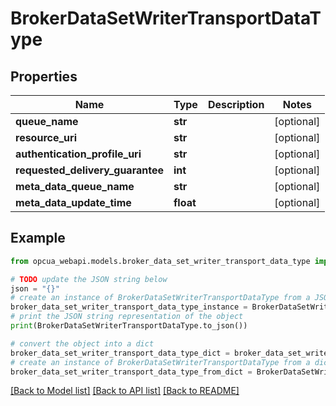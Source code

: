 # BrokerDataSetWriterTransportDataType


## Properties

Name | Type | Description | Notes
------------ | ------------- | ------------- | -------------
**queue_name** | **str** |  | [optional] 
**resource_uri** | **str** |  | [optional] 
**authentication_profile_uri** | **str** |  | [optional] 
**requested_delivery_guarantee** | **int** |  | [optional] 
**meta_data_queue_name** | **str** |  | [optional] 
**meta_data_update_time** | **float** |  | [optional] 

## Example

```python
from opcua_webapi.models.broker_data_set_writer_transport_data_type import BrokerDataSetWriterTransportDataType

# TODO update the JSON string below
json = "{}"
# create an instance of BrokerDataSetWriterTransportDataType from a JSON string
broker_data_set_writer_transport_data_type_instance = BrokerDataSetWriterTransportDataType.from_json(json)
# print the JSON string representation of the object
print(BrokerDataSetWriterTransportDataType.to_json())

# convert the object into a dict
broker_data_set_writer_transport_data_type_dict = broker_data_set_writer_transport_data_type_instance.to_dict()
# create an instance of BrokerDataSetWriterTransportDataType from a dict
broker_data_set_writer_transport_data_type_from_dict = BrokerDataSetWriterTransportDataType.from_dict(broker_data_set_writer_transport_data_type_dict)
```
[[Back to Model list]](../README.md#documentation-for-models) [[Back to API list]](../README.md#documentation-for-api-endpoints) [[Back to README]](../README.md)


